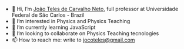 - 👋 Hi, I’m [João Teles de Carvalho Neto](https://www.researchgate.net/profile/Joao-Teles-De-Carvalho-Neto), full professor at Universidade Federal de São Carlos - Brazil
- 👀 I’m interested in Physics and Physics Teaching
- 🌱 I’m currently learning JavaScript
- 💞️ I’m looking to collaborate on Physics Teaching tecnologies
- 📫 How to reach me: write to jocoteles@gmail.com

<!---
jocoteles/jocoteles is a ✨ special ✨ repository because its `README.md` (this file) appears on your GitHub profile.
You can click the Preview link to take a look at your changes.
--->

